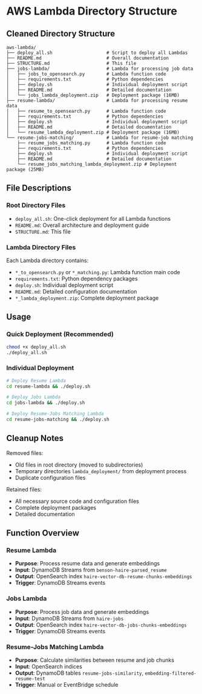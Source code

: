 # AWS Lambda Directory Structure

## Cleaned Directory Structure

```
aws-lambda/
├── deploy_all.sh                    # Script to deploy all Lambdas
├── README.md                        # Overall documentation
├── STRUCTURE.md                     # This file
├── jobs-lambda/                     # Lambda for processing job data
│   ├── jobs_to_opensearch.py        # Lambda function code
│   ├── requirements.txt             # Python dependencies
│   ├── deploy.sh                    # Individual deployment script
│   ├── README.md                    # Detailed documentation
│   └── jobs_lambda_deployment.zip   # Deployment package (16MB)
├── resume-lambda/                   # Lambda for processing resume data
│   ├── resume_to_opensearch.py      # Lambda function code
│   ├── requirements.txt             # Python dependencies
│   ├── deploy.sh                    # Individual deployment script
│   ├── README.md                    # Detailed documentation
│   └── resume_lambda_deployment.zip # Deployment package (16MB)
└── resume-jobs-matching/            # Lambda for resume-job matching
    ├── resume_jobs_matching.py      # Lambda function code
    ├── requirements.txt             # Python dependencies
    ├── deploy.sh                    # Individual deployment script
    ├── README.md                    # Detailed documentation
    └── resume_jobs_matching_lambda_deployment.zip # Deployment package (25MB)
```

## File Descriptions

### Root Directory Files
- `deploy_all.sh`: One-click deployment for all Lambda functions
- `README.md`: Overall architecture and deployment guide
- `STRUCTURE.md`: This file

### Lambda Directory Files
Each Lambda directory contains:
- `*_to_opensearch.py` or `*_matching.py`: Lambda function main code
- `requirements.txt`: Python dependency packages
- `deploy.sh`: Individual deployment script
- `README.md`: Detailed configuration documentation
- `*_lambda_deployment.zip`: Complete deployment package

## Usage

### Quick Deployment (Recommended)
```bash
chmod +x deploy_all.sh
./deploy_all.sh
```

### Individual Deployment
```bash
# Deploy Resume Lambda
cd resume-lambda && ./deploy.sh

# Deploy Jobs Lambda
cd jobs-lambda && ./deploy.sh

# Deploy Resume-Jobs Matching Lambda
cd resume-jobs-matching && ./deploy.sh
```

## Cleanup Notes

Removed files:
- Old files in root directory (moved to subdirectories)
- Temporary directories `lambda_deployment/` from deployment process
- Duplicate configuration files

Retained files:
- All necessary source code and configuration files
- Complete deployment packages
- Detailed documentation

## Function Overview

### Resume Lambda
- **Purpose**: Process resume data and generate embeddings
- **Input**: DynamoDB Streams from `benson-haire-parsed_resume`
- **Output**: OpenSearch index `haire-vector-db-resume-chunks-embeddings`
- **Trigger**: DynamoDB Streams events

### Jobs Lambda
- **Purpose**: Process job data and generate embeddings
- **Input**: DynamoDB Streams from `haire-jobs`
- **Output**: OpenSearch index `haire-vector-db-jobs-chunks-embeddings`
- **Trigger**: DynamoDB Streams events

### Resume-Jobs Matching Lambda
- **Purpose**: Calculate similarities between resume and job chunks
- **Input**: OpenSearch indices
- **Output**: DynamoDB tables `resume-jobs-similarity`, `embedding-filtered-resume-test`
- **Trigger**: Manual or EventBridge schedule
